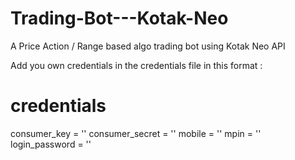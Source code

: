 # Trading-Bot---Kotak-Neo
A Price Action / Range based algo trading bot using Kotak Neo API 



Add you own credentials in the credentials file in this format :

# credentials
consumer_key = ''
consumer_secret = ''
mobile = ''
mpin = ''
login_password = ''
